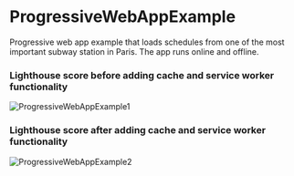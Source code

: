 # ProgressiveWebAppExample
Progressive web app example that loads schedules from one of the most important subway station in Paris. The app runs online and offline.

### Lighthouse score before adding cache and service worker functionality

![ProgressiveWebAppExample1](https://image.ibb.co/cPa9kz/Antes.png)

### Lighthouse score after adding cache and service worker functionality

![ProgressiveWebAppExample2](https://image.ibb.co/bzYUkz/Despues.png)

